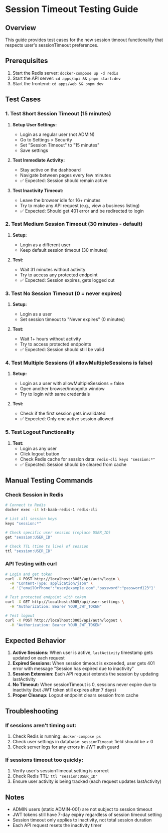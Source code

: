 # Session Timeout Testing Guide

## Overview
This guide provides test cases for the new session timeout functionality that respects user's sessionTimeout preferences.

## Prerequisites
1. Start the Redis server: `docker-compose up -d redis`
2. Start the API server: `cd apps/api && pnpm start:dev`
3. Start the frontend: `cd apps/web && pnpm dev`

## Test Cases

### 1. Test Short Session Timeout (15 minutes)

1. **Setup User Settings:**
   - Login as a regular user (not ADMIN)
   - Go to Settings > Security
   - Set "Session Timeout" to "15 minutes"
   - Save settings

2. **Test Immediate Activity:**
   - Stay active on the dashboard
   - Navigate between pages every few minutes
   - ✅ Expected: Session should remain active

3. **Test Inactivity Timeout:**
   - Leave the browser idle for 16+ minutes
   - Try to make any API request (e.g., view a business listing)
   - ✅ Expected: Should get 401 error and be redirected to login

### 2. Test Medium Session Timeout (30 minutes - default)

1. **Setup:**
   - Login as a different user
   - Keep default session timeout (30 minutes)

2. **Test:**
   - Wait 31 minutes without activity
   - Try to access any protected endpoint
   - ✅ Expected: Session expires, gets logged out

### 3. Test No Session Timeout (0 = never expires)

1. **Setup:**
   - Login as a user
   - Set session timeout to "Never expires" (0 minutes)

2. **Test:**
   - Wait 1+ hours without activity
   - Try to access protected endpoints
   - ✅ Expected: Session should still be valid

### 4. Test Multiple Sessions (if allowMultipleSessions is false)

1. **Setup:**
   - Login as a user with allowMultipleSessions = false
   - Open another browser/incognito window
   - Try to login with same credentials

2. **Test:**
   - Check if the first session gets invalidated
   - ✅ Expected: Only one active session allowed

### 5. Test Logout Functionality

1. **Test:**
   - Login as any user
   - Click logout button
   - Check Redis cache for session data: `redis-cli keys "session:*"`
   - ✅ Expected: Session should be cleared from cache

## Manual Testing Commands

### Check Session in Redis
```bash
# Connect to Redis
docker exec -it kt-baab-redis-1 redis-cli

# List all session keys
keys "session:*"

# Check specific user session (replace USER_ID)
get "session:USER_ID"

# Check TTL (time to live) of session
ttl "session:USER_ID"
```

### API Testing with curl
```bash
# Login and get token
curl -X POST http://localhost:3005/api/auth/login \
  -H "Content-Type: application/json" \
  -d '{"emailOrPhone":"user@example.com","password":"password123"}'

# Test protected endpoint with token
curl -X GET http://localhost:3005/api/user-settings \
  -H "Authorization: Bearer YOUR_JWT_TOKEN"

# Test logout
curl -X POST http://localhost:3005/api/auth/logout \
  -H "Authorization: Bearer YOUR_JWT_TOKEN"
```

## Expected Behavior

1. **Active Sessions:** When user is active, `lastActivity` timestamp gets updated on each request
2. **Expired Sessions:** When session timeout is exceeded, user gets 401 error with message "Session has expired due to inactivity"
3. **Session Extension:** Each API request extends the session by updating lastActivity
4. **No Timeout:** When sessionTimeout is 0, sessions never expire due to inactivity (but JWT token still expires after 7 days)
5. **Proper Cleanup:** Logout endpoint clears session from cache

## Troubleshooting

### If sessions aren't timing out:
1. Check Redis is running: `docker-compose ps`
2. Check user settings in database: `sessionTimeout` field should be > 0
3. Check server logs for any errors in JWT auth guard

### If sessions timeout too quickly:
1. Verify user's sessionTimeout setting is correct
2. Check Redis TTL: `ttl "session:USER_ID"`
3. Ensure user activity is being tracked (each request updates lastActivity)

## Notes

- ADMIN users (static ADMIN-001) are not subject to session timeout
- JWT tokens still have 7-day expiry regardless of session timeout setting
- Session timeout only applies to inactivity, not total session duration
- Each API request resets the inactivity timer


